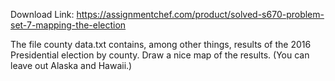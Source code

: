 Download Link: https://assignmentchef.com/product/solved-s670-problem-set-7-mapping-the-election
<br>



The file county data.txt contains, among other things, results of the 2016 Presidential election by county. Draw a nice map of the results. (You can leave out Alaska and Hawaii.)
